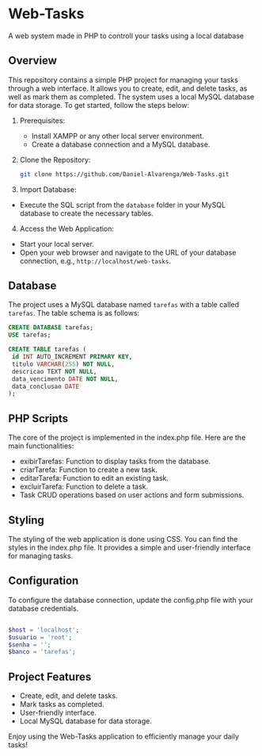 # Web-Tasks
A web system made in PHP to controll your tasks using a local database

## Overview
This repository contains a simple PHP project for managing your tasks through a web interface. It allows you to create, edit, and delete tasks, as well as mark them as completed. The system uses a local MySQL database for data storage. To get started, follow the steps below:

1. Prerequisites:
   - Install XAMPP or any other local server environment.
   - Create a database connection and a MySQL database.
   
2. Clone the Repository:

   ```bash
   git clone https://github.com/Daniel-Alvarenga/Web-Tasks.git
   ```


3. Import Database:
- Execute the SQL script from the `database` folder in your MySQL database to create the necessary tables.  

4. Access the Web Application:
- Start your local server.
- Open your web browser and navigate to the URL of your database connection, e.g., `http://localhost/web-tasks`.

## Database
The project uses a MySQL database named `tarefas` with a table called `tarefas`. The table schema is as follows:

```sql
CREATE DATABASE tarefas;
USE tarefas;

CREATE TABLE tarefas (
 id INT AUTO_INCREMENT PRIMARY KEY,
 titulo VARCHAR(255) NOT NULL,
 descricao TEXT NOT NULL,
 data_vencimento DATE NOT NULL,
 data_conclusao DATE
);
```
## PHP Scripts

The core of the project is implemented in the index.php file. Here are the main functionalities:

   - exibirTarefas: Function to display tasks from the database.
   - criarTarefa: Function to create a new task.
   - editarTarefa: Function to edit an existing task.
   - excluirTarefa: Function to delete a task.
   - Task CRUD operations based on user actions and form submissions.

## Styling

The styling of the web application is done using CSS. You can find the styles in the index.php file. It provides a simple and user-friendly interface for managing tasks.

## Configuration

To configure the database connection, update the config.php file with your database credentials.

```php

$host = 'localhost';
$usuario = 'root';
$senha = '';
$banco = 'tarefas';
```

## Project Features

   - Create, edit, and delete tasks.
   - Mark tasks as completed.
   - User-friendly interface.
   - Local MySQL database for data storage.

Enjoy using the Web-Tasks application to efficiently manage your daily tasks!
